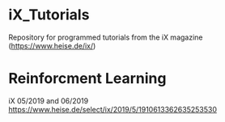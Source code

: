 # iX_Tutorials
Repository for programmed tutorials from the iX magazine (https://www.heise.de/ix/)

# Reinforcment Learning
iX 05/2019 and 06/2019 https://www.heise.de/select/ix/2019/5/1910613362635253530 
